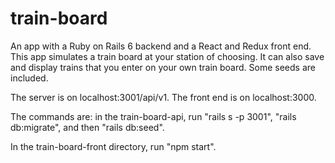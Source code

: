 # train-board

An app with a Ruby on Rails 6 backend and a React and Redux front end. This app simulates a train board at your station of choosing. It can also save and display trains that you enter on your own train board. Some seeds are included.

The server is on localhost:3001/api/v1. The front end is on localhost:3000.

The commands are: in the train-board-api, run "rails s -p 3001", "rails db:migrate", and then "rails db:seed".

In the train-board-front directory, run "npm start".
